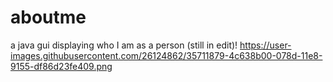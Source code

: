 # aboutme
a java gui displaying who I am as a person (still in edit)!
https://user-images.githubusercontent.com/26124862/35711879-4c638b00-078d-11e8-9155-df86d23fe409.png

